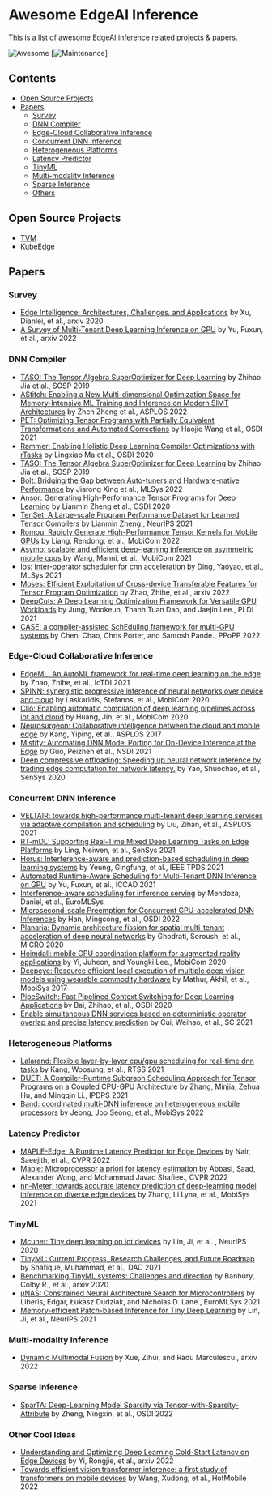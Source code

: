 # Awesome EdgeAI Inference
This is a list of awesome EdgeAI inference related projects & papers.

![Awesome](https://cdn.rawgit.com/sindresorhus/awesome/d7305f38d29fed78fa85652e3a63e154dd8e8829/media/badge.svg)
[![Maintenance](https://img.shields.io/badge/Maintained%3F-YES-green.svg)]

## Contents
- [Open Source Projects](#open-source-projects)
- [Papers](#papers)
  - [Survey](#survey)
  - [DNN Compiler](#dnn-compiler)
  - [Edge-Cloud Collaborative Inference](#edge-cloud-collaborative-inference)
  - [Concurrent DNN Inference](#concurrent-dnn-inference)
  - [Heterogeneous Platforms](#heterogeneous-platform)
  - [Latency Predictor](#latency-predictor)
  - [TinyML](#tinyml)
  - [Multi-modality Inference](#multi-modality-inference)
  - [Sparse Inference](#sparse-inference)
  - [Others](#others)
 
 
## Open Source Projects
- [TVM](https://tvm.apache.org/)
- [KubeEdge](https://github.com/kubeedge/kubeedge)

## Papers

### Survey
- [Edge Intelligence: Architectures, Challenges, and Applications](https://arxiv.org/pdf/2003.12172) by Xu, Dianlei, et al., arxiv 2020
- [A Survey of Multi-Tenant Deep Learning Inference on GPU](https://arxiv.org/pdf/2203.09040) by Yu, Fuxun, et al., arxiv 2022

### DNN Compiler
- [TASO: The Tensor Algebra SuperOptimizer for Deep Learning](https://dl.acm.org/doi/abs/10.1145/3341301.3359630) by Zhihao Jia et al., SOSP 2019
- [AStitch: Enabling a New Multi-dimensional Optimization Space for Memory-Intensive ML Training and Inference on Modern SIMT Architectures](https://dl.acm.org/doi/10.1145/3503222.3507723) by Zhen Zheng et al., ASPLOS 2022
- [PET: Optimizing Tensor Programs with Partially Equivalent Transformations and Automated Corrections](https://www.usenix.org/conference/osdi21/presentation/wang) by Haojie Wang et al., OSDI 2021
- [Rammer: Enabling Holistic Deep Learning Compiler Optimizations with rTasks](https://www.usenix.org/conference/osdi20/presentation/ma) by Lingxiao Ma et al., OSDI 2020
- [TASO: The Tensor Algebra SuperOptimizer for Deep Learning](https://dl.acm.org/doi/abs/10.1145/3341301.3359630) by Zhihao Jia et al., SOSP 2019
- [Bolt: Bridging the Gap between Auto-tuners and Hardware-native Performance](https://proceedings.mlsys.org/paper/2022/hash/38b3eff8baf56627478ec76a704e9b52-Abstract.html) by Jiarong Xing et al., MLSys 2022
- [Ansor: Generating High-Performance Tensor Programs for Deep Learning](https://arxiv.org/abs/2006.06762) by Lianmin Zheng et al., OSDI 2020
- [TenSet: A Large-scale Program Performance Dataset for Learned Tensor Compilers](https://datasets-benchmarks-proceedings.neurips.cc/paper/2021/hash/a684eceee76fc522773286a895bc8436-Abstract-round1.html) by Lianmin Zheng., NeurIPS 2021
- [Romou: Rapidly Generate High-Performance Tensor Kernels for Mobile GPUs](https://www.microsoft.com/en-us/research/uploads/prod/2022/02/mobigpu_mobicom22_camera.pdf) by Liang, Rendong, et al., MobiCom 2022
- [Asymo: scalable and efficient deep-learning inference on asymmetric mobile cpus](https://dl.acm.org/doi/abs/10.1145/3447993.3448625) by Wang, Manni, et al., MobiCom 2021
- [Ios: Inter-operator scheduler for cnn acceleration](https://proceedings.mlsys.org/paper/2021/file/38b3eff8baf56627478ec76a704e9b52-Paper.pdf) by Ding, Yaoyao, et al., MLSys 2021
- [Moses: Efficient Exploitation of Cross-device Transferable Features for Tensor Program Optimization](https://arxiv.org/pdf/2201.05752) by Zhao, Zhihe, et al., arxiv 2022
- [DeepCuts: A Deep Learning Optimization Framework for Versatile GPU Workloads](https://dl.acm.org/doi/pdf/10.1145/3453483.3454038) by Jung, Wookeun, Thanh Tuan Dao, and Jaejin Lee., PLDI 2021
- [CASE: a compiler-assisted SchEduling framework for multi-GPU systems](https://dl.acm.org/doi/pdf/10.1145/3503221.3508423?casa_token=c738_W6lYCkAAAAA:QcpPBlGQcRjbfbnr99-N7fJXV5ssZMVL9odTdrfRFRLXtaOcAAQOeh3JwhEeaQvOEpX1IRJquURmTg) by Chen, Chao, Chris Porter, and Santosh Pande., PPoPP 2022


### Edge-Cloud Collaborative Inference
- [EdgeML: An AutoML framework for real-time deep learning on the edge](https://dl.acm.org/doi/10.1145/3450268.3453520) by Zhao, Zhihe, et al., IoTDI 2021
- [SPINN: synergistic progressive inference of neural networks over device and cloud](https://dl.acm.org/doi/pdf/10.1145/3372224.3419194) by Laskaridis, Stefanos, et al., MobiCom 2020
- [Clio: Enabling automatic compilation of deep learning pipelines across iot and cloud](https://dl.acm.org/doi/pdf/10.1145/3372224.3419215?casa_token=XuIaaSOhXj8AAAAA:yC9swMPqSUSKBfe8yFelcaUvzBb3VHrpYroB87OFI0XgbEDZ6-EQipQFpnP9aduYdB3kjOu0MdNcRg) by Huang, Jin, et al., MobiCom 2020
- [Neurosurgeon: Collaborative intelligence between the cloud and mobile edge](https://dl.acm.org/doi/pdf/10.1145/3093337.3037698) by Kang, Yiping, et al., ASPLOS 2017
- [Mistify: Automating DNN Model Porting for On-Device Inference at the Edge](https://www.usenix.org/system/files/nsdi21-guo.pdf) by Guo, Peizhen et al., NSDI 2021
- [Deep compressive offloading: Speeding up neural network inference by trading edge computation for network latency.](https://dl.acm.org/doi/pdf/10.1145/3384419.3430898) by Yao, Shuochao, et al., SenSys 2020

### Concurrent DNN Inference
- [VELTAIR: towards high-performance multi-tenant deep learning services via adaptive compilation and scheduling](https://dl.acm.org/doi/pdf/10.1145/3503222.3507752?casa_token=4WEkiHRYJHEAAAAA:Ae8yvTck-swW5LDJ3Cx3spak5Q2IzfRIVvPAvEG3zHkCudGBF0R4-XxeJk1hBaS4LmzCmxaAqNenCg) by Liu, Zihan, et al., ASPLOS 2021
- [RT-mDL: Supporting Real-Time Mixed Deep Learning Tasks on Edge Platforms](https://dl.acm.org/doi/pdf/10.1145/3485730.3485938?casa_token=gmqsW0h-7TUAAAAA:MqWvebvOkaT0kCORWXPCoIN5VEN0EBToR36zucKe63d1Exf9m-a5H8ebHVO2-OZZh6YB7DzvytW8QQ) by Ling, Neiwen, et al., SenSys 2021
- [Horus: Interference-aware and prediction-based scheduling in deep learning systems](https://ieeexplore.ieee.org/iel7/71/4359390/09428512.pdf) by Yeung, Gingfung, et al., IEEE TPDS 2021
- [Automated Runtime-Aware Scheduling for Multi-Tenant DNN Inference on GPU](https://ieeexplore.ieee.org/iel7/9643423/9643432/09643501.pdf) by Yu, Fuxun, et al., ICCAD 2021
- [Interference-aware scheduling for inference serving](https://dl.acm.org/doi/pdf/10.1145/3437984.3458837?casa_token=CWMAG53X-EoAAAAA:FXA3ZHvAzasGqkaUPoVoXNREe1qEzYkaFQramYjfG_mu0MjJVJdQzH_IjBPGAIuhkmq9CgPuAQ) by Mendoza, Daniel, et al., EuroMLSys
- [Microsecond-scale Preemption for Concurrent GPU-accelerated DNN Inferences](https://www.usenix.org/system/files/osdi22-han.pdf) by Han, Mingcong, et al., OSDI 2022
- [Planaria: Dynamic architecture fission for spatial multi-tenant acceleration of deep neural networks](https://ieeexplore.ieee.org/iel7/9251289/9251849/09251939.pdf?casa_token=JK4fOIekLU0AAAAA:zLGfIHmDMqPICBSEjAYEa1xHuFRBXTN4Kc-bjO8eZD-VhVIuNlV2B_UCCSXdFY-bWUSOC1xbJqM) by Ghodrati, Soroush, et al., MICRO 2020
- [Heimdall: mobile GPU coordination platform for augmented reality applications](https://dl.acm.org/doi/pdf/10.1145/3372224.3419192?casa_token=TDdZgOLYfioAAAAA:w_HWQIpOiic498lYa-z6kRUYp4RxS92RiVoxNP6P6vBR7QvK2wyAYS4h77wEIh9ogv6B1n29zwfedw) by Yi, Juheon, and Youngki Lee., MobiCom 2020
- [Deepeye: Resource efficient local execution of multiple deep vision models using wearable commodity hardware](https://dl.acm.org/doi/pdf/10.1145/3081333.3081359) by Mathur, Akhil, et al., MobiSys 2017
- [PipeSwitch: Fast Pipelined Context Switching for Deep Learning Applications](https://www.usenix.org/system/files/osdi20-bai.pdf) by Bai, Zhihao, et al., OSDI 2020
- [Enable simultaneous DNN services based on deterministic operator overlap and precise latency prediction](https://dl.acm.org/doi/pdf/10.1145/3458817.3476143) by Cui, Weihao, et al., SC 2021

### Heterogeneous Platforms
- [Lalarand: Flexible layer-by-layer cpu/gpu scheduling for real-time dnn tasks](https://ieeexplore.ieee.org/iel7/9622323/9622324/09622325.pdf?casa_token=HtllgvtNt8wAAAAA:hasDDmtMmf8uVWgtrevp1XT2Ldh4u-0bWMjup4VPqT1PsCbq77cgwOMOAeAboXs_J_Goklo) by Kang, Woosung, et al., RTSS 2021
- [DUET: A Compiler-Runtime Subgraph Scheduling Approach for Tensor Programs on a Coupled CPU-GPU Architecture](https://dl.acm.org/doi/pdf/10.1145/3442442.3452297?casa_token=rNEtNHavbREAAAAA:U4wL45EN3WD8dh_CW41BVZSAcdKCzDO1KRvNRJsCIMTk6SoeaUa2NvvosOkN6vLnCLcZHt7sMg) by Zhang, Minjia, Zehua Hu, and Mingqin Li., IPDPS 2021
- [Band: coordinated multi-DNN inference on heterogeneous mobile processors](https://dl.acm.org/doi/pdf/10.1145/3498361.3538948) by Jeong, Joo Seong, et al., MobiSys 2022

### Latency Predictor
- [MAPLE-Edge: A Runtime Latency Predictor for Edge Devices](https://openaccess.thecvf.com/content/CVPR2022W/EVW/papers/Nair_MAPLE-Edge_A_Runtime_Latency_Predictor_for_Edge_Devices_CVPRW_2022_paper.pdf) by Nair, Saeejith, et al., CVPR 2022
- [Maple: Microprocessor a priori for latency estimation](https://openaccess.thecvf.com/content/CVPR2022W/ECV/papers/Abbasi_MAPLE_Microprocessor_a_Priori_for_Latency_Estimation_CVPRW_2022_paper.pdf) by Abbasi, Saad, Alexander Wong, and Mohammad Javad Shafiee., CVPR 2022
- [nn-Meter: towards accurate latency prediction of deep-learning model inference on diverse edge devices](https://dl.acm.org/doi/pdf/10.1145/3458864.3467882?casa_token=XqdJMALxIdkAAAAA:VhfaRoo7fWSlLOERqfqPcTjW4NfsBB0EXG7AKTw-s_eUFjMscdzTK6oU1kAPREY6nlF2jqO43PTk6g) by Zhang, Li Lyna, et al., MobiSys 2021


### TinyML
- [Mcunet: Tiny deep learning on iot devices](https://proceedings.neurips.cc/paper/2020/file/86c51678350f656dcc7f490a43946ee5-Paper.pdf) by Lin, Ji, et al. , NeurIPS 2020
- [TinyML: Current Progress, Research Challenges, and Future Roadmap](https://ieeexplore.ieee.org/iel7/9585997/9586083/09586232.pdf?casa_token=OkZ2VanNSfoAAAAA:VepU071luwbGdzcLFA_4bHRlLXZ-CRo2Xwsw-7kLKF8BBLw_2eI83V52l8kc8XP93MwUwHxArgI) by Shafique, Muhammad, et al., DAC 2021
- [Benchmarking TinyML systems: Challenges and direction](https://arxiv.org/pdf/2003.04821) by Banbury, Colby R., et al., arxiv 2020
- [μNAS: Constrained Neural Architecture Search for Microcontrollers](https://dl.acm.org/doi/pdf/10.1145/3437984.3458836) by Liberis, Edgar, Łukasz Dudziak, and Nicholas D. Lane., EuroMLSys 2021
- [Memory-efficient Patch-based Inference for Tiny Deep Learning](https://proceedings.neurips.cc/paper/2021/file/1371bccec2447b5aa6d96d2a540fb401-Paper.pdf) by Lin, Ji, et al., NeurIPS 2021

### Multi-modality Inference
- [Dynamic Multimodal Fusion](https://arxiv.org/abs/2204.00102) by Xue, Zihui, and Radu Marculescu., arxiv 2022

### Sparse Inference
- [SparTA: Deep-Learning Model Sparsity via Tensor-with-Sparsity-Attribute](https://www.usenix.org/system/files/osdi22-zheng-ningxin.pdf) by Zheng, Ningxin, et al., OSDI 2022

### Other Cool Ideas
- [Understanding and Optimizing Deep Learning Cold-Start Latency on Edge Devices](https://arxiv.org/pdf/2206.07446) by Yi, Rongjie, et al., arxiv 2022
- [Towards efficient vision transformer inference: a first study of transformers on mobile devices](https://dl.acm.org/doi/pdf/10.1145/3508396.3512869) by Wang, Xudong, et al., HotMobile 2022

